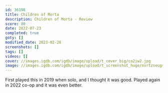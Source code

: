 ```yaml
---
id: 36198
title: Children of Morta
description: Children of Morta - Review
score: 80
date: 2022-07-23
completed: true
goty: []
modified_date: 2023-02-28
screenshots: []
tags: []
videos: []
cover: //images.igdb.com/igdb/image/upload/t_cover_big/co2iw2.jpg
image: //images.igdb.com/igdb/image/upload/t_screenshot_huge/nvrtzseugsew2f4vvvrw.jpg
---
```

First played this in 2019 when solo, and I thought it was good. Played again in 2022 co-op and it was even better.